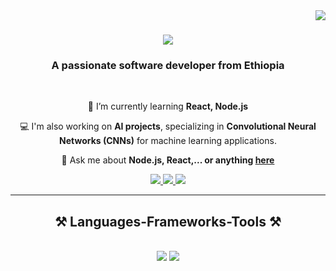 <img align="right" src="https://visitor-badge.laobi.icu/badge?page_id=sabehmekonnen7.sabehmekonnen7" />

<h1 align="center">
    <img src="https://readme-typing-svg.herokuapp.com/?font=Righteous&size=35&center=true&vCenter=true&width=500&height=70&duration=4000&lines=Hi+There!+👋;+I'm+Sabeh+Mekonnen!;" />
</h1>

<h3 align="center">A passionate software developer from Ethiopia</h3>

<br/>

<div align="center">
 
 🌱 I’m currently learning **React, Node.js**
 
 💻 I'm also working on **AI projects**, specializing in **Convolutional Neural Networks (CNNs)** for machine learning applications.  
 

💬 Ask me about **Node.js, React,... or anything [here](https://github.com/sabehmekonnen7/sabehmekonnen7)**

 </div>
 
<div align="center"> 
  <a href="mailto:sabehmekonnen2@gmail.com">
    <img src="https://img.shields.io/badge/Gmail-333333?style=for-the-badge&logo=gmail&logoColor=red" />
  </a>
  <a href="https://www.linkedin.com/in/sabeh-mekonnen-b9ba592b6/" target="_blank">
    <img src="https://img.shields.io/badge/LinkedIn-0077B5?style=for-the-badge&logo=linkedin&logoColor=white" target="_blank" />
  </a>
  <a href="https://github.com/sabehmekonnen7" target="_blank">
     <img src="https://img.shields.io/badge/Portfolio-FF5722?style=for-the-badge&logo=todoist&logoColor=white" target="_blank" /> <!-- sqlite, safari, google-chrome are other good icon options -->
  </a>
</div>

 <hr/>
 
<h2 align="center">⚒️ Languages-Frameworks-Tools ⚒️</h2>
<br/>
<div align="center">
    <img src="https://skillicons.dev/icons?i=react,bootstrap,html,css,vscode,github,figma,tailwind,git" />
    <img src="https://skillicons.dev/icons?i=nodejs,python,javascript,typescript,express,c,java,mysql,flask" /><br>
</div>

<br/>

